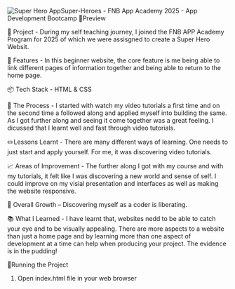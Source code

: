 ![Super Hero App](https://github.com/user-attachments/assets/709c7013-cc87-47d9-b90b-947eea66b269)Super-Heroes - FNB App Academy 2025 - App Development Bootcamp
🍿Preview 

💭 Project - During my self teaching journey, I joined the FNB APP Academy Program for 2025 of which we were assisgned to create a Super Hero Websit.

🎨 Features - In this beginner website, the core feature is me being able to link different pages of information together and being able to return to the home page.

📦 Tech Stack - HTML & CSS

🎯 The Process - I started with watch my video tutorials a first time and on the second time a followed along and applied myself into building the same. As I got further along and seeing it come together was a great feeling. I dicussed that I learnt well and fast through      video tutorials. 

✏️Lessons Learnt - There are many different ways of learning. One needs to just start and apply yourself. For me, it was discovering video tutorials.

📈 Areas of Improvement - The further along I got with my course and with my tutorials, it felt like I was discovering a new world and sense of self. I could improve on my visial presentation and interfaces as well as making the website responsive. 

🧠 Overall Growth – Discovering myself as a coder is liberating. 

📚 What I Learned - I have learnt that, websites nedd to be able to catch your eye and to be visually appealing. There are more aspects to a website than just a home page and by learning more than one aspect of development at a time can help when producing your project.      The evidence is in the pudding!

🚦Running the Project 

1. Open index.html file in your web browser
